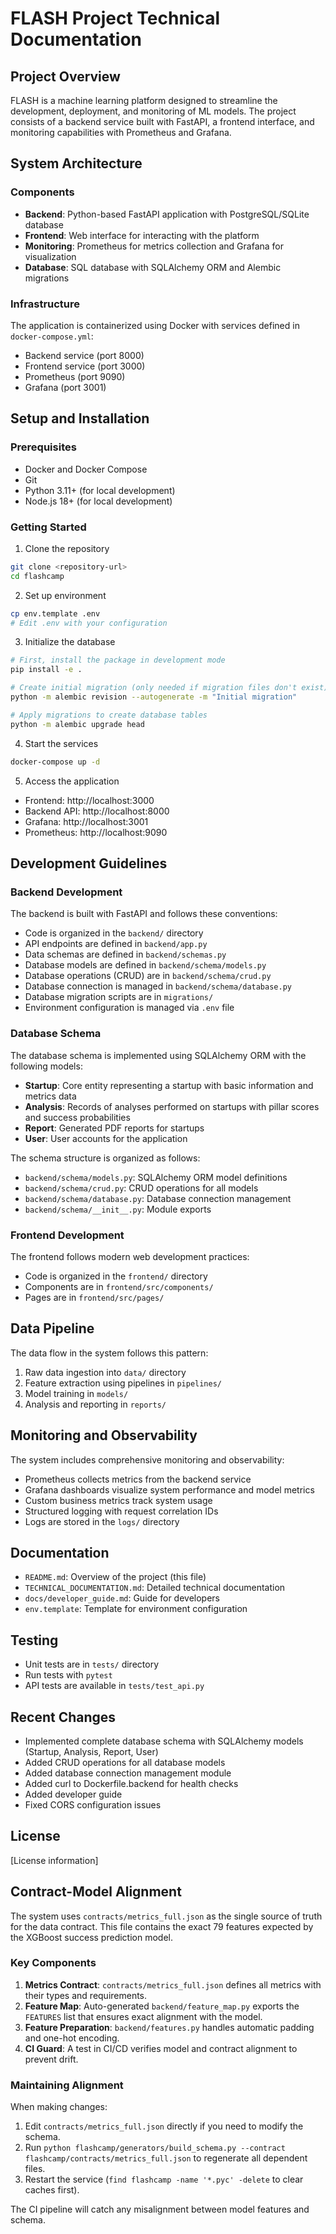 # FLASH Project Technical Documentation

## Project Overview
FLASH is a machine learning platform designed to streamline the development, deployment, and monitoring of ML models. The project consists of a backend service built with FastAPI, a frontend interface, and monitoring capabilities with Prometheus and Grafana.

## System Architecture

### Components
- **Backend**: Python-based FastAPI application with PostgreSQL/SQLite database
- **Frontend**: Web interface for interacting with the platform
- **Monitoring**: Prometheus for metrics collection and Grafana for visualization
- **Database**: SQL database with SQLAlchemy ORM and Alembic migrations

### Infrastructure
The application is containerized using Docker with services defined in `docker-compose.yml`:
- Backend service (port 8000)
- Frontend service (port 3000)
- Prometheus (port 9090)
- Grafana (port 3001)

## Setup and Installation

### Prerequisites
- Docker and Docker Compose
- Git
- Python 3.11+ (for local development)
- Node.js 18+ (for local development)

### Getting Started
1. Clone the repository
```bash
git clone <repository-url>
cd flashcamp
```

2. Set up environment
```bash
cp env.template .env
# Edit .env with your configuration
```

3. Initialize the database
```bash
# First, install the package in development mode
pip install -e .

# Create initial migration (only needed if migration files don't exist)
python -m alembic revision --autogenerate -m "Initial migration"

# Apply migrations to create database tables
python -m alembic upgrade head
```

4. Start the services
```bash
docker-compose up -d
```

5. Access the application
- Frontend: http://localhost:3000
- Backend API: http://localhost:8000
- Grafana: http://localhost:3001
- Prometheus: http://localhost:9090

## Development Guidelines

### Backend Development
The backend is built with FastAPI and follows these conventions:
- Code is organized in the `backend/` directory
- API endpoints are defined in `backend/app.py`
- Data schemas are defined in `backend/schemas.py`
- Database models are defined in `backend/schema/models.py`
- Database operations (CRUD) are in `backend/schema/crud.py`
- Database connection is managed in `backend/schema/database.py`
- Database migration scripts are in `migrations/`
- Environment configuration is managed via `.env` file

### Database Schema
The database schema is implemented using SQLAlchemy ORM with the following models:
- **Startup**: Core entity representing a startup with basic information and metrics data
- **Analysis**: Records of analyses performed on startups with pillar scores and success probabilities
- **Report**: Generated PDF reports for startups
- **User**: User accounts for the application

The schema structure is organized as follows:
- `backend/schema/models.py`: SQLAlchemy ORM model definitions
- `backend/schema/crud.py`: CRUD operations for all models
- `backend/schema/database.py`: Database connection management
- `backend/schema/__init__.py`: Module exports

### Frontend Development
The frontend follows modern web development practices:
- Code is organized in the `frontend/` directory
- Components are in `frontend/src/components/`
- Pages are in `frontend/src/pages/`

## Data Pipeline
The data flow in the system follows this pattern:
1. Raw data ingestion into `data/` directory
2. Feature extraction using pipelines in `pipelines/`
3. Model training in `models/`
4. Analysis and reporting in `reports/`

## Monitoring and Observability
The system includes comprehensive monitoring and observability:
- Prometheus collects metrics from the backend service
- Grafana dashboards visualize system performance and model metrics
- Custom business metrics track system usage
- Structured logging with request correlation IDs
- Logs are stored in the `logs/` directory

## Documentation
- `README.md`: Overview of the project (this file)
- `TECHNICAL_DOCUMENTATION.md`: Detailed technical documentation
- `docs/developer_guide.md`: Guide for developers
- `env.template`: Template for environment configuration

## Testing
- Unit tests are in `tests/` directory
- Run tests with `pytest`
- API tests are available in `tests/test_api.py`

## Recent Changes
- Implemented complete database schema with SQLAlchemy models (Startup, Analysis, Report, User)
- Added CRUD operations for all database models
- Added database connection management module
- Added curl to Dockerfile.backend for health checks
- Added developer guide
- Fixed CORS configuration issues

## License
[License information]

## Contract-Model Alignment

The system uses `contracts/metrics_full.json` as the single source of truth for the data contract. This file contains the exact 79 features expected by the XGBoost success prediction model.

### Key Components

1. **Metrics Contract**: `contracts/metrics_full.json` defines all metrics with their types and requirements.
2. **Feature Map**: Auto-generated `backend/feature_map.py` exports the `FEATURES` list that ensures exact alignment with the model.
3. **Feature Preparation**: `backend/features.py` handles automatic padding and one-hot encoding.
4. **CI Guard**: A test in CI/CD verifies model and contract alignment to prevent drift.

### Maintaining Alignment

When making changes:

1. Edit `contracts/metrics_full.json` directly if you need to modify the schema.
2. Run `python flashcamp/generators/build_schema.py --contract flashcamp/contracts/metrics_full.json` to regenerate all dependent files.
3. Restart the service (`find flashcamp -name '*.pyc' -delete` to clear caches first).

The CI pipeline will catch any misalignment between model features and schema. 